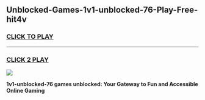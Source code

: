 
## Unblocked-Games-1v1-unblocked-76-Play-Free-hit4v
<h3>
<a href="https://premium76.site?title=1v1-unblocked-76&ref=18A1">CLICK TO PLAY</a></h3>
<hr>

<h3>
<a href="https://premium76.site?title=1v1-unblocked-76&ref=18A1">CLICK 2 PLAY</a>
  
</h3>

<a href="https://premium76.site?title=1v1-unblocked-76&ref=18A1"><img src="https://clearcache.store/games.png"></a>


**1v1-unblocked-76 games unblocked: Your Gateway to Fun and Accessible Online Gaming**
